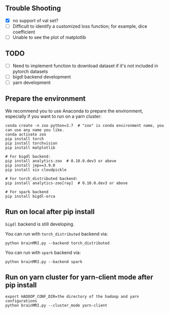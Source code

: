 ## Trouble Shooting
- [x] no support of val set?
- [ ] Difficult to identify a customized loss function; for example, dice coefficient
- [ ] Unable to see the plot of matplotlib

## TODO
- [ ] Need to implement function to download dataset if it's not included in pytorch datasets
- [ ] bigdl backend development
- [ ] yarn development

## Prepare the environment

We recommend you to use Anaconda to prepare the environment, especially if you want to run on a yarn cluster:

```
conda create -n zoo python=3.7  # "zoo" is conda environment name, you can use any name you like.
conda activate zoo
pip install torch
pip install torchvision
pip install matplotlib

# For bigdl backend:
pip install analytics-zoo  # 0.10.0.dev3 or above
pip install jep==3.9.0
pip install six cloudpickle

# For torch_distributed backend:
pip install analytics-zoo[ray]  # 0.10.0.dev3 or above

# For spark backend
pip install bigdl-orca
```

## Run on local after pip install

`bigdl` backend is still developing.

You can run with `torch_distributed` backend via:

```
python brainMRI.py --backend torch_distributed
```

You can run with `spark` backend via:

```
python brainMRI.py --backend spark
```

## Run on yarn cluster for yarn-client mode after pip install

```
export HADOOP_CONF_DIR=the directory of the hadoop and yarn configurations
python brainMRI.py --cluster_mode yarn-client
```